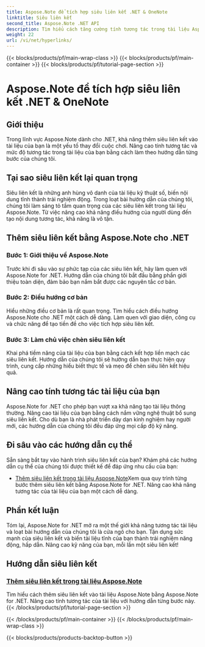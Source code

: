 ```yaml
---
title: Aspose.Note để tích hợp siêu liên kết .NET & OneNote
linktitle: Siêu liên kết
second_title: Aspose.Note .NET API
description: Tìm hiểu cách tăng cường tính tương tác trong tài liệu Aspose.Note! Khám phá các hướng dẫn về cách thêm siêu liên kết bằng Aspose.Note cho .NET, nâng cao mức độ tương tác của tài liệu của bạn.
weight: 22
url: /vi/net/hyperlinks/
---
```


{{< blocks/products/pf/main-wrap-class >}}
{{< blocks/products/pf/main-container >}}
{{< blocks/products/pf/tutorial-page-section >}}

# Aspose.Note để tích hợp siêu liên kết .NET & OneNote

## Giới thiệu

Trong lĩnh vực Aspose.Note dành cho .NET, khả năng thêm siêu liên kết vào tài liệu của bạn là một yếu tố thay đổi cuộc chơi. Nâng cao tính tương tác và mức độ tương tác trong tài liệu của bạn bằng cách làm theo hướng dẫn từng bước của chúng tôi.

## Tại sao siêu liên kết lại quan trọng

Siêu liên kết là những anh hùng vô danh của tài liệu kỹ thuật số, biến nội dung tĩnh thành trải nghiệm động. Trong loạt bài hướng dẫn của chúng tôi, chúng tôi làm sáng tỏ tầm quan trọng của các siêu liên kết trong tài liệu Aspose.Note. Từ việc nâng cao khả năng điều hướng của người dùng đến tạo nội dung tương tác, khả năng là vô tận.

## Thêm siêu liên kết bằng Aspose.Note cho .NET

### Bước 1: Giới thiệu về Aspose.Note

Trước khi đi sâu vào sự phức tạp của các siêu liên kết, hãy làm quen với Aspose.Note for .NET. Hướng dẫn của chúng tôi bắt đầu bằng phần giới thiệu toàn diện, đảm bảo bạn nắm bắt được các nguyên tắc cơ bản.

### Bước 2: Điều hướng cơ bản

Hiểu những điều cơ bản là rất quan trọng. Tìm hiểu cách điều hướng Aspose.Note cho .NET một cách dễ dàng. Làm quen với giao diện, công cụ và chức năng để tạo tiền đề cho việc tích hợp siêu liên kết.

### Bước 3: Làm chủ việc chèn siêu liên kết

Khai phá tiềm năng của tài liệu của bạn bằng cách kết hợp liền mạch các siêu liên kết. Hướng dẫn của chúng tôi sẽ hướng dẫn bạn thực hiện quy trình, cung cấp những hiểu biết thực tế và mẹo để chèn siêu liên kết hiệu quả.

## Nâng cao tính tương tác tài liệu của bạn

Aspose.Note for .NET cho phép bạn vượt xa khả năng tạo tài liệu thông thường. Nâng cao tài liệu của bạn bằng cách nắm vững nghệ thuật bổ sung siêu liên kết. Cho dù bạn là nhà phát triển dày dạn kinh nghiệm hay người mới, các hướng dẫn của chúng tôi đều đáp ứng mọi cấp độ kỹ năng.

## Đi sâu vào các hướng dẫn cụ thể

Sẵn sàng bắt tay vào hành trình siêu liên kết của bạn? Khám phá các hướng dẫn cụ thể của chúng tôi được thiết kế để đáp ứng nhu cầu của bạn:

- [Thêm siêu liên kết trong tài liệu Aspose.Note](./add-hyperlinks/)Xem qua quy trình từng bước thêm siêu liên kết bằng Aspose.Note for .NET. Nâng cao khả năng tương tác của tài liệu của bạn một cách dễ dàng.

## Phần kết luận

Tóm lại, Aspose.Note for .NET mở ra một thế giới khả năng tương tác tài liệu và loạt bài hướng dẫn của chúng tôi là cửa ngõ cho bạn. Tận dụng sức mạnh của siêu liên kết và biến tài liệu tĩnh của bạn thành trải nghiệm năng động, hấp dẫn. Nâng cao kỹ năng của bạn, mỗi lần một siêu liên kết!
## Hướng dẫn siêu liên kết
### [Thêm siêu liên kết trong tài liệu Aspose.Note](./add-hyperlinks/)
Tìm hiểu cách thêm siêu liên kết vào tài liệu Aspose.Note bằng Aspose.Note for .NET. Nâng cao tính tương tác của tài liệu với hướng dẫn từng bước này.
{{< /blocks/products/pf/tutorial-page-section >}}

{{< /blocks/products/pf/main-container >}}
{{< /blocks/products/pf/main-wrap-class >}}

{{< blocks/products/products-backtop-button >}}
